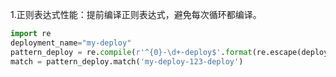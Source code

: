 1.正则表达式性能：提前编译正则表达式，避免每次循环都编译。

```python
import re
deployment_name="my-deploy"
pattern_deploy = re.compile(r'^{0}-\d+-deploy$'.format(re.escape(deployment_name)))
match = pattern_deploy.match('my-deploy-123-deploy')
```